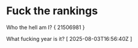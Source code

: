 # Fuck the rankings

Who the hell am I?
{ 21506981 }

What fucking year is it?
[ 2025-08-03T16:56:40Z ]
